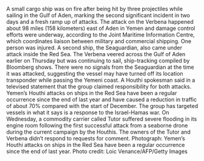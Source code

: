 A small cargo ship was on fire after being hit by three projectiles while sailing in the Gulf of Aden, marking the second significant incident in two days and a fresh ramp up of attacks.
The attack on the Verbena happened about 98 miles (158 kilometers) east of Aden in Yemen and damage control efforts were underway, according to the Joint Maritime Information Centre, which coordinates liaison between military and commercial shipping. One person was injured. A second ship, the Seaguardian, also came under attack inside the Red Sea.
The Verbena veered across the Gulf of Aden earlier on Thursday but was continuing to sail, ship-tracking compiled by Bloomberg shows. There were no signals from the Seaguardian at the time it was attacked, suggesting the vessel may have turned off its location transponder while passing the Yemeni coast.
A Houthi spokesman said in a televised statement that the group claimed responsibility for both attacks.
Yemen’s Houthi attacks on ships in the Red Sea have been a regular occurrence since the end of last year and have caused a reduction in traffic of about 70% compared with the start of December. The group has targeted vessels in what it says is a response to the Israel-Hamas war.
On Wednesday, a commodity carrier called Tutor suffered severe flooding in its engine room following the first successful attack from a seaborne drone during the current campaign by the Houthis.
The owners of the Tutor and Verbena didn’t respond to requests for comment.
Photograph: Yemen’s Houthi attacks on ships in the Red Sea have been a regular occurrence since the end of last year. Photo credit: Loic Venance/AFP/Getty Images